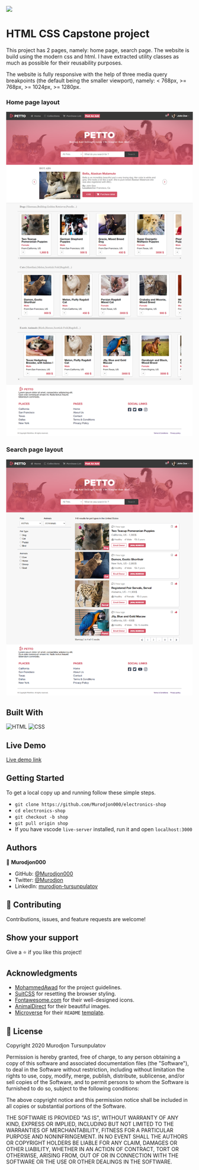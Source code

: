 ![](https://img.shields.io/badge/Microverse-blueviolet)

# HTML CSS Capstone project

This project has 2 pages, namely: home page, search page. The website is build using the modern css and html. I have extracted utility classes as much as possible for their reusability purposes.

The website is fully responsive with the help of three media query breakpoints (the default being the smaller viewport), namely: < 768px, >= 768px, >= 1024px, >= 1280px.

### Home page layout

![home page card](./assets/screen-home.png)

### Search page layout

![search layout](./assets/screen-search.png)

## Built With

![HTML](https://img.shields.io/badge/html5%20-%23E34F26.svg?&style=for-the-badge&logo=html5&logoColor=white)
![CSS](https://img.shields.io/badge/css3%20-%231572B6.svg?&style=for-the-badge&logo=css3&logoColor=white)

## Live Demo

[Live demo link](https://abeidahmed.github.io/html-css-capstone/)

## Getting Started

To get a local copy up and running follow these simple steps.

- `git clone https://github.com/Murodjon000/electronics-shop`
- `cd electronics-shop`
- `git checkout -b shop`
- `git pull origin shop`
- If you have vscode `live-server` installed, run it and open `localhost:3000`

## Authors

👤 **Murodjon000**

- GitHub: [@Murodjon000](https://github.com/Murodjon000)
- Twitter: [@Murodjon](https://twitter.com/Murodjo91836152)
- LinkedIn: [murodjon-tursunpulatov](https://www.linkedin.com/in/murodjon-tursunpulatov-5189481b3/)

## 🤝 Contributing

Contributions, issues, and feature requests are welcome!

## Show your support

Give a ⭐️ if you like this project!

## Acknowledgments

- [MohammedAwad](https://www.behance.net/gallery/24796463/ZATTIX) for the project guidelines.
- [SuitCSS](https://github.com/suitcss/suit/tree/master/packages/base/) for resetting the browser styling.
- [Fontawesome.com](https://fontawesome.com/) for their well-designed icons.
- [AnimalDirect](https://animal.direct/) for their beautiful images.
- [Microverse](https://www.microverse.org/) for their `README` [template](https://github.com/microverseinc/readme-template).

## 📝 License

Copyright 2020 Murodjon Tursunpulatov

Permission is hereby granted, free of charge, to any person obtaining a copy of this software and associated documentation files (the "Software"), to deal in the Software without restriction, including without limitation the rights to use, copy, modify, merge, publish, distribute, sublicense, and/or sell copies of the Software, and to permit persons to whom the Software is furnished to do so, subject to the following conditions:

The above copyright notice and this permission notice shall be included in all copies or substantial portions of the Software.

THE SOFTWARE IS PROVIDED "AS IS", WITHOUT WARRANTY OF ANY KIND, EXPRESS OR IMPLIED, INCLUDING BUT NOT LIMITED TO THE WARRANTIES OF MERCHANTABILITY, FITNESS FOR A PARTICULAR PURPOSE AND NONINFRINGEMENT. IN NO EVENT SHALL THE AUTHORS OR COPYRIGHT HOLDERS BE LIABLE FOR ANY CLAIM, DAMAGES OR OTHER LIABILITY, WHETHER IN AN ACTION OF CONTRACT, TORT OR OTHERWISE, ARISING FROM, OUT OF OR IN CONNECTION WITH THE SOFTWARE OR THE USE OR OTHER DEALINGS IN THE SOFTWARE.
